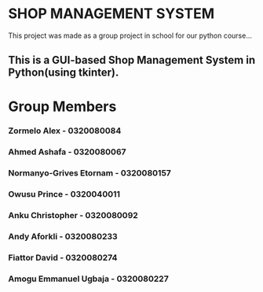 # SHOP MANAGEMENT SYSTEM

This project was made as a group project in school for our python course...

## This is a GUI-based Shop Management System in Python(using tkinter). 



# Group Members
### Zormelo Alex - 0320080084
### Ahmed Ashafa - 0320080067
### Normanyo-Grives Etornam - 0320080157
### Owusu Prince - 0320040011
### Anku Christopher - 0320080092
### Andy Aforkli - 0320080233
### Fiattor David - 0320080274
### Amogu Emmanuel Ugbaja - 0320080227



